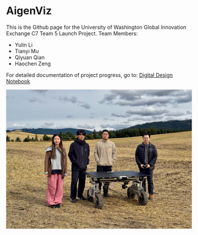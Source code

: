 # AigenViz

This is the Github page for the University of Washington Global Innovation Exchange C7 Team 5 Launch Project. 
Team Members:
  * Yulin Li
  * Tianyi Mu
  * Qiyuan Qian
  * Haochen Zeng

For detailed documentation of project progress, go to: [Digital Design Notebook](https://sites.google.com/uw.edu/techin54024ddn-aigen/welcome-to-the-ddn?authuser=1)

![Group Photo on Farm with Robot](Other/group_farm.jpeg)